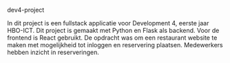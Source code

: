 dev4-project

In dit project is een fullstack applicatie voor Development 4, eerste jaar HBO-ICT.
Dit project is gemaakt met Python en Flask als backend. Voor de frontend is React gebruikt.
De opdracht was om een restaurant website te maken met mogelijkheid tot inloggen en reservering plaatsen. Medewerkers hebben inzicht in reserveringen.

